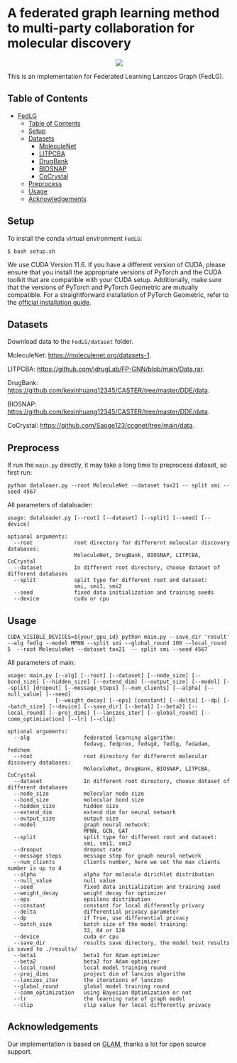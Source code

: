 # A federated graph learning method to multi-party collaboration for molecular discovery
<p align="center">
  <img src="img/Fig. 1.png" /> 
</p>
This is an implementation for Federated Learning Lanczos Graph (FedLG).



## Table of Contents

- [FedLG](#fedlg)
  - [Table of Contents](#table-of-contents)
  - [Setup](#setup)
  - [Datasets](#datasets)
    - [MoleculeNet](#moleculenet)
    - [LITPCBA](#litpcba)
    - [DrugBank](#drugbank)
    - [BIOSNAP](#biosnap)
    - [CoCrystal](#cocrystal)
  - [Preprocess](#preprocess)
  - [Usage](#usage)
  - [Acknowledgements](#acknowledgements)


## Setup

To install the conda virtual environment `FedLG`:
```shell script
$ bash setup.sh
```
We use CUDA Version 11.6. If you have a different version of CUDA, please ensure that you install the appropriate versions of PyTorch and the CUDA toolkit that are compatible with your CUDA setup. Additionally, make sure that the versions of PyTorch and PyTorch Geometric are mutually compatible. For a straightforward installation of PyTorch Geometric, refer to the [official installation guide](https://pytorch-geometric.readthedocs.io/en/latest/notes/installation.html#).

## Datasets
Download data to the `FedLG/dataset` folder.

MoleculeNet: https://moleculenet.org/datasets-1.

LITPCBA: https://github.com/idrugLab/FP-GNN/blob/main/Data.rar.

DrugBank: https://github.com/kexinhuang12345/CASTER/tree/master/DDE/data.

BIOSNAP: https://github.com/kexinhuang12345/CASTER/tree/master/DDE/data.

CoCrystal: https://github.com/Saoge123/ccgnet/tree/main/data.

## Preprocess
If run the `main.py` directly, it may take a long time to preprocess dataset, so first run:
```shell script
python dataloaer.py --root MoleculeNet --dataset tox21 -- split smi --seed 4567
```
All parameters of dataloader:
```
usage: dataloader.py [--root] [--dataset] [--split] [--seed] [--device]

optional arguments:
  --root             root directory for differernt molecular discovery databases: 
                     MoleculeNet, DrugBank, BIOSNAP, LITPCBA, CoCrystal
  --dataset          In different root directory, choose dataset of different databases
  --split            split type for different root and dataset:
                     smi, smi1, smi2
  --seed             fixed data initialization and training seeds
  --device           cuda or cpu
```

## Usage
```shell script
CUDA_VISIBLE_DEVICES=${your_gpu_id} python main.py --save_dir 'result' --alg fedlg --model MPNN --split smi --global_round 100 --local_round 5  --root MoleculeNet --dataset tox21  -- split smi --seed 4567 
```
All parameters of main:
```
usage: main.py [--alg] [--root] [--dataset] [--node_size] [--bond_size] [--hidden_size] [--extend_dim] [--output_size] [--model] [--split] [dropout] [--message_steps] [--num_clients] [--alpha] [--null_value] [--seed] 
               [--weight_decay] [--eps] [constant] [--delta] [--dp] [--batch_size] [--device] [--save_dir] [--beta1] [--beta2] [--local_round] [--proj_dims] [--lanczos_iter] [--global_round] [--comm_optimization] [--lr] [--clip]

optional arguments:
  --alg                 federated learning algorithm:
                        fedavg, fedprox, fedsgd, fedlg, fedadam, fedchem
  --root                root directory for differernt molecular discovery databases: 
                        MoleculeNet, DrugBank, BIOSNAP, LITPCBA, CoCrystal
  --dataset             In different root directory, choose dataset of different databases
  --node_size           molecular node size
  --bond_size           molecular bond size
  --hidden_size         hidden size
  --extend_dim          extend dim for neural network
  --output_size         output size
  --model               graph neural network:
                        MPNN, GCN, GAT
  --split               split type for different root and dataset:
                        smi, smi1, smi2
  --drooput             dropout rate
  --message steps       message step for graph neural network
  --num_clients         clients number, here we set the max clients number is up to 4
  --alpha               alpha for molecule dirichlet distribution
  --null_value          null value         
  --seed                fixed data initialization and training seed
  --weight_decay        weight decay for optimizer
  --eps                 epsilons distribution
  --constant            constant for local differently privacy
  --delta               differential privacy parameter
  --dp                  if True, use differential privacy
  --batch_size          batch size of the model training:
                        32, 64 or 128  
  --device              cuda or cpu
  --save_dir            results save directory, the model test results is saved to ./results/
  --beta1               beta1 for Adam optimizer
  --beta2               beta2 for Adam optimizer
  --local_round         local model training round
  --proj_dims           project dim of lanczos algorithm
  --lanczos_iter        the iterations of lanczos
  --global_round        global model training round
  --comm_optimization   using Bayesian Optimization or not
  --lr                  the learning rate of graph model
  --clip                clip value for local differently privacy
```

## Acknowledgements
Our implementation is based on [GLAM](https://github.com/yvquanli/GLAM), thanks a lot for open source support.
